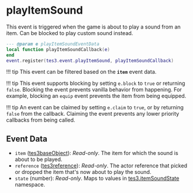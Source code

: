 # playItemSound
<div class="search_terms" style="display: none">playitemsound</div>

<!---
	This file is autogenerated. Do not edit this file manually. Your changes will be ignored.
	More information: https://github.com/MWSE/MWSE/tree/master/docs
-->

This event is triggered when the game is about to play a sound from an item. Can be blocked to play custom sound instead.

```lua
--- @param e playItemSoundEventData
local function playItemSoundCallback(e)
end
event.register(tes3.event.playItemSound, playItemSoundCallback)
```

!!! tip
	This event can be filtered based on the **`item`** event data.

!!! tip
	This event supports blocking by setting `e.block` to `true` or returning `false`. Blocking the event prevents vanilla behavior from happening. For example, blocking an `equip` event prevents the item from being equipped.

!!! tip
	An event can be claimed by setting `e.claim` to `true`, or by returning `false` from the callback. Claiming the event prevents any lower priority callbacks from being called.

## Event Data

* `item` ([tes3baseObject](../../types/tes3baseObject)): *Read-only*. The item for which the sound is about to be played.
* `reference` ([tes3reference](../../types/tes3reference)): *Read-only*. The actor reference that picked or dropped the item that's now about to play the sound.
* `state` (number): *Read-only*. Maps to values in [tes3.itemSoundState](https://mwse.github.io/MWSE/references/item-sound-states/) namespace.

